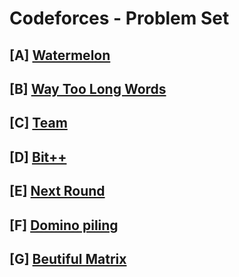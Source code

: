 # Codeforces - Problem Set

## [A] [Watermelon](https://codeforces.com/contest/4/problem/A)

## [B] [Way Too Long Words](https://codeforces.com/contest/71/problem/A)

## [C] [Team](https://codeforces.com/contest/231/problem/A)

## [D] [Bit++](https://codeforces.com/contest/282/problem/A)

## [E] [Next Round](https://codeforces.com/contest/158/problem/A)

## [F] [Domino piling](https://codeforces.com/contest/50/problem/A)

## [G] [Beutiful Matrix](https://codeforces.com/contest/263/problem/A)

